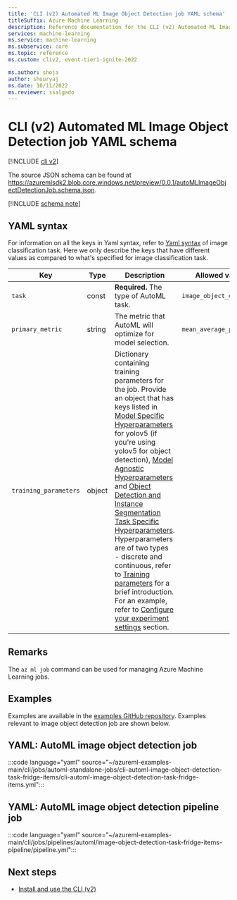 ```yaml
---
title: 'CLI (v2) Automated ML Image Object Detection job YAML schema'
titleSuffix: Azure Machine Learning
description: Reference documentation for the CLI (v2) Automated ML Image Object Detection job YAML schema.
services: machine-learning
ms.service: machine-learning
ms.subservice: core
ms.topic: reference
ms.custom: cliv2, event-tier1-ignite-2022

ms.author: shoja
author: shouryaj
ms.date: 10/11/2022
ms.reviewer: ssalgado
---
```


# CLI (v2) Automated ML Image Object Detection job YAML schema

[!INCLUDE [cli v2](../../includes/machine-learning-cli-v2.md)]

The source JSON schema can be found at https://azuremlsdk2.blob.core.windows.net/preview/0.0.1/autoMLImageObjectDetectionJob.schema.json.



[!INCLUDE [schema note](../../includes/machine-learning-preview-old-json-schema-note.md)]

## YAML syntax

For information on all the keys in Yaml syntax, refer to [Yaml syntax](./automl-ref-image-classification.md#yaml-syntax) of image classification task. Here we only describe the keys that have different values as compared to what's specified for image classification task.

| Key | Type | Description | Allowed values | Default value |
| --- | ---- | ----------- | -------------- | ------------- |
| `task` | const | **Required.** The type of AutoML task. | `image_object_detection` | `image_object_detection` |
| `primary_metric` | string |  The metric that AutoML will optimize for model selection. |`mean_average_precision` | `mean_average_precision` |
| `training_parameters` | object | Dictionary containing training parameters for the job. Provide an object that has keys listed in [Model Specific Hyperparameters](./reference-automl-images-hyperparameters.md#model-specific-hyperparameters) for yolov5 (if you're using yolov5 for object detection), [Model Agnostic Hyperparameters](./reference-automl-images-hyperparameters.md#model-agnostic-hyperparameters) and [Object Detection and Instance Segmentation Task Specific Hyperparameters](./reference-automl-images-hyperparameters.md#object-detection-and-instance-segmentation-task-specific-hyperparameters). Hyperparameters are of two types - discrete and continuous, refer to [Training parameters](./automl-ref-image-classification.md#training-parameters) for a brief introduction. For an example, refer to [Configure your experiment settings](./how-to-auto-train-image-models.md?tabs=cli#configure-your-experiment-settings) section.| | |

## Remarks

The `az ml job` command can be used for managing Azure Machine Learning jobs.

## Examples

Examples are available in the [examples GitHub repository](https://github.com/Azure/azureml-examples/tree/main/cli/jobs). Examples relevant to image object detection job are shown below.

## YAML: AutoML image object detection job

:::code language="yaml" source="~/azureml-examples-main/cli/jobs/automl-standalone-jobs/cli-automl-image-object-detection-task-fridge-items/cli-automl-image-object-detection-task-fridge-items.yml":::

## YAML: AutoML image object detection pipeline job

:::code language="yaml" source="~/azureml-examples-main/cli/jobs/pipelines/automl/image-object-detection-task-fridge-items-pipeline/pipeline.yml":::

## Next steps

- [Install and use the CLI (v2)](how-to-configure-cli.md)
